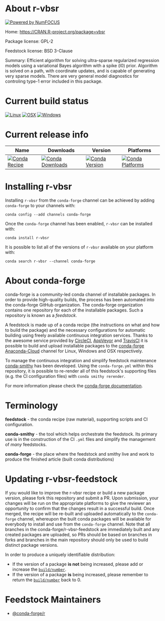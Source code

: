 About r-vbsr
============

[![Powered by NumFOCUS](https://img.shields.io/badge/powered%20by-NumFOCUS-orange.svg?style=flat&colorA=E1523D&colorB=007D8A)](http://numfocus.org)

Home: https://CRAN.R-project.org/package=vbsr

Package license: GPL-2

Feedstock license: BSD 3-Clause

Summary: Efficient algorithm for solving ultra-sparse regularized regression models using a variational Bayes algorithm with a spike (l0) prior.  Algorithm is solved on a path, with coordinate updates, and is capable of generating very sparse models.  There are very general model diagnostics for controling type-1 error included in this package.



Current build status
====================

[![Linux](https://img.shields.io/circleci/project/github/conda-forge/r-vbsr-feedstock/master.svg?label=Linux)](https://circleci.com/gh/conda-forge/r-vbsr-feedstock)
[![OSX](https://img.shields.io/travis/conda-forge/r-vbsr-feedstock/master.svg?label=macOS)](https://travis-ci.org/conda-forge/r-vbsr-feedstock)
[![Windows](https://img.shields.io/appveyor/ci/conda-forge/r-vbsr-feedstock/master.svg?label=Windows)](https://ci.appveyor.com/project/conda-forge/r-vbsr-feedstock/branch/master)

Current release info
====================

| Name | Downloads | Version | Platforms |
| --- | --- | --- | --- |
| [![Conda Recipe](https://img.shields.io/badge/recipe-r--vbsr-green.svg)](https://anaconda.org/conda-forge/r-vbsr) | [![Conda Downloads](https://img.shields.io/conda/dn/conda-forge/r-vbsr.svg)](https://anaconda.org/conda-forge/r-vbsr) | [![Conda Version](https://img.shields.io/conda/vn/conda-forge/r-vbsr.svg)](https://anaconda.org/conda-forge/r-vbsr) | [![Conda Platforms](https://img.shields.io/conda/pn/conda-forge/r-vbsr.svg)](https://anaconda.org/conda-forge/r-vbsr) |

Installing r-vbsr
=================

Installing `r-vbsr` from the `conda-forge` channel can be achieved by adding `conda-forge` to your channels with:

```
conda config --add channels conda-forge
```

Once the `conda-forge` channel has been enabled, `r-vbsr` can be installed with:

```
conda install r-vbsr
```

It is possible to list all of the versions of `r-vbsr` available on your platform with:

```
conda search r-vbsr --channel conda-forge
```


About conda-forge
=================

conda-forge is a community-led conda channel of installable packages.
In order to provide high-quality builds, the process has been automated into the
conda-forge GitHub organization. The conda-forge organization contains one repository
for each of the installable packages. Such a repository is known as a *feedstock*.

A feedstock is made up of a conda recipe (the instructions on what and how to build
the package) and the necessary configurations for automatic building using freely
available continuous integration services. Thanks to the awesome service provided by
[CircleCI](https://circleci.com/), [AppVeyor](https://www.appveyor.com/)
and [TravisCI](https://travis-ci.org/) it is possible to build and upload installable
packages to the [conda-forge](https://anaconda.org/conda-forge)
[Anaconda-Cloud](https://anaconda.org/) channel for Linux, Windows and OSX respectively.

To manage the continuous integration and simplify feedstock maintenance
[conda-smithy](https://github.com/conda-forge/conda-smithy) has been developed.
Using the ``conda-forge.yml`` within this repository, it is possible to re-render all of
this feedstock's supporting files (e.g. the CI configuration files) with ``conda smithy rerender``.

For more information please check the [conda-forge documentation](https://conda-forge.org/docs/).

Terminology
===========

**feedstock** - the conda recipe (raw material), supporting scripts and CI configuration.

**conda-smithy** - the tool which helps orchestrate the feedstock.
                   Its primary use is in the construction of the CI ``.yml`` files
                   and simplify the management of *many* feedstocks.

**conda-forge** - the place where the feedstock and smithy live and work to
                  produce the finished article (built conda distributions)


Updating r-vbsr-feedstock
=========================

If you would like to improve the r-vbsr recipe or build a new
package version, please fork this repository and submit a PR. Upon submission,
your changes will be run on the appropriate platforms to give the reviewer an
opportunity to confirm that the changes result in a successful build. Once
merged, the recipe will be re-built and uploaded automatically to the
`conda-forge` channel, whereupon the built conda packages will be available for
everybody to install and use from the `conda-forge` channel.
Note that all branches in the conda-forge/r-vbsr-feedstock are
immediately built and any created packages are uploaded, so PRs should be based
on branches in forks and branches in the main repository should only be used to
build distinct package versions.

In order to produce a uniquely identifiable distribution:
 * If the version of a package **is not** being increased, please add or increase
   the [``build/number``](https://conda.io/docs/user-guide/tasks/build-packages/define-metadata.html#build-number-and-string).
 * If the version of a package **is** being increased, please remember to return
   the [``build/number``](https://conda.io/docs/user-guide/tasks/build-packages/define-metadata.html#build-number-and-string)
   back to 0.

Feedstock Maintainers
=====================

* [@conda-forge/r](https://github.com/conda-forge/r/)

